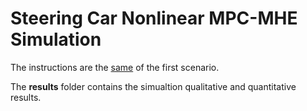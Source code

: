 # Steering Car Nonlinear MPC-MHE Simulation
The instructions are the [same](../../Scenario_n1/SteeringCar/README.md) of the first scenario.

The **results** folder contains the simualtion qualitative and quantitative results.
